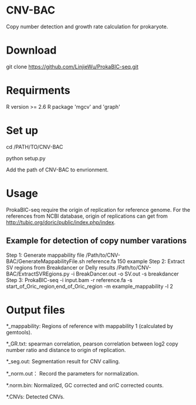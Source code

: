 # CNV-BAC
Copy number detection and growth rate calculation for prokaryote.

# Download
git clone https://github.com/LinjieWu/ProkaBIC-seq.git

# Requirments
R version >= 2.6
R package 'mgcv' and 'graph'

# Set up
cd /PATH/TO/CNV-BAC

python setup.py

Add the path of CNV-BAC to envrionment.

# Usage
ProkaBIC-seq require the origin of replication for reference genome. For the references from NCBI database, origin of replications can get from http://tubic.org/doric/public/index.php/index.

## Example for detection of copy number varations
Step 1: Generate mappability file
/Path/to/CNV-BAC/GenerateMappabilityFile.sh reference.fa 150 example
Step 2: Extract SV regions from Breakdancer or Delly results
/Path/to/CNV-BAC/ExtractSVREgions.py -i BreakDancer.out -o SV.out -s breakdancer
Step 3:
ProkaBIC-seq -i input.bam -r reference.fa -s start_of_Oric_region,end_of_Oric_region -m example_mappability -l 2

# Output files
*_mappability: Regions of reference with mappability 1 (calculated by gemtools).

*_GR.txt: spearman correlation, pearson correlation between log2 copy number ratio and distance to origin of replication.

*_seg.out: Segmentation result for CNV calling.

*_norm.out： Record the parameters for normalization.

*.norm.bin: Normalized, GC corrected and oriC corrected counts.

*.CNVs: Detected CNVs.
